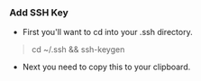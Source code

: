 
### Add SSH Key
* First you'll want to cd into your .ssh directory.
> cd ~/.ssh && ssh-keygen
* Next you need to copy this to your clipboard. 